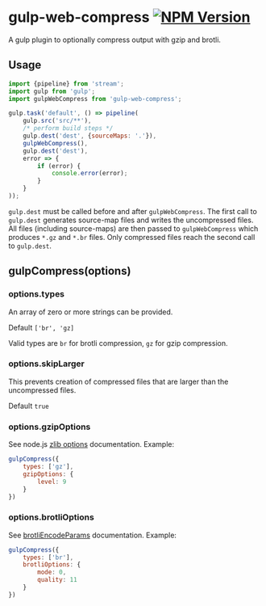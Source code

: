 # gulp-web-compress [![NPM Version][npm-image]][npm-url]

A gulp plugin to optionally compress output with gzip and brotli.

## Usage

```js
import {pipeline} from 'stream';
import gulp from 'gulp';
import gulpWebCompress from 'gulp-web-compress';

gulp.task('default', () => pipeline(
	gulp.src('src/**'),
	/* perform build steps */
	gulp.dest('dest', {sourceMaps: '.'}),
	gulpWebCompress(),
	gulp.dest('dest'),
	error => {
		if (error) {
			console.error(error);
		}
	}
));
```

`gulp.dest` must be called before and after `gulpWebCompress`.  The first call to
`gulp.dest` generates source-map files and writes the uncompressed files.  All
files (including source-maps) are then passed to `gulpWebCompress` which produces
`*.gz` and `*.br` files.  Only compressed files reach the second call to `gulp.dest`.


## gulpCompress(options)

### options.types

An array of zero or more strings can be provided.

Default `['br', 'gz]`

Valid types are `br` for brotli compression, `gz` for gzip compression.

### options.skipLarger

This prevents creation of compressed files that are larger than the uncompressed files.

Default `true`

### options.gzipOptions

See node.js [zlib options] documentation.  Example:

```js
gulpCompress({
	types: ['gz'],
	gzipOptions: {
		level: 9
	}
})
```

### options.brotliOptions

See [brotliEncodeParams] documentation.  Example:

```js
gulpCompress({
	types: ['br'],
	brotliOptions: {
		mode: 0,
		quality: 11
	}
})
```

[npm-image]: https://img.shields.io/npm/v/gulp-web-compress.svg
[npm-url]: https://npmjs.org/package/gulp-web-compress
[zlib options]: https://nodejs.org/api/zlib.html#zlib_class_options
[brotliEncodeParams]: https://github.com/MayhemYDG/iltorb#brotliencodeparams
